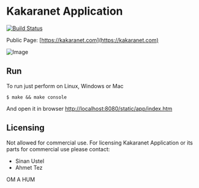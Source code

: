 Kakaranet Application
=====================

[![Build Status](https://travis-ci.org/kakaranet/games.svg?branch=master)](https://travis-ci.org/kakaranet/games)

Public Page: [https://kakaranet.com](https://kakaranet.com)

![Image](http://synrc.com/lj/svg_clean.png)

Run
---

To run just perform on Linux, Windows or Mac

    $ make && make console

And open it in browser [http://localhost:8080/static/app/index.htm](http://localhost:8080/static/app/index.htm)

Licensing
---------

Not allowed for commercial use.
For licensing Kakaranet Application or its parts for commercial use please contact:

* Sinan Ustel
* Ahmet Tez

OM A HUM
